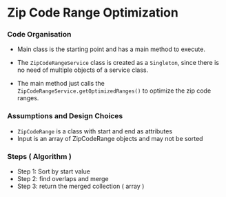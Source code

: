 # Zip Code Range Optimization

### Code Organisation
* Main class is the starting point and has a main method to execute.
* The `ZipCodeRangeService` class is created as a `Singleton`, since there is no need of multiple objects of a service class.

* The main method just calls the `ZipCodeRangeService.getOptimizedRanges()` to optimize the zip code ranges.

### Assumptions and Design Choices
* `ZipCodeRange` is a class with start and end as attributes
* Input is an array of ZipCodeRange objects and may not be sorted

### Steps ( Algorithm )
* Step 1: Sort by start value
* Step 2: find overlaps and merge
* Step 3: return the merged collection ( array )

